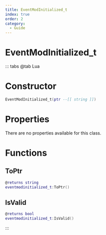 ```yaml
---
title: EventModInitialized_t
index: true
order: 2
category:
  - Guide
---
```


# EventModInitialized_t

::: tabs
@tab Lua
# Constructor
```lua
EventModInitialized_t(ptr --[[ string ]])
```
# Properties
There are no properties available for this class.
# Functions
## ToPtr
```lua
@returns string
eventmodinitialized_t:ToPtr()
```
## IsValid
```lua
@returns bool
eventmodinitialized_t:IsValid()
```

:::